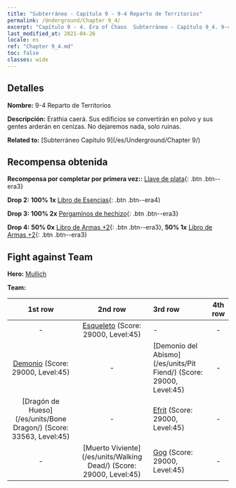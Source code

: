 ```yaml
---
title: "Subterráneo - Capítulo 9 - 9-4 Reparto de Territorios"
permalink: /Underground/Chapter 9_4/
excerpt: "Capítulo 9 - 4. Era of Chaos  Subterráneo - Capítulo 9_4. 9-4 Reparto de Territorios"
last_modified_at: 2021-04-26
locale: es
ref: "Chapter 9_4.md"
toc: false
classes: wide
---
```


## Detalles

 **Nombre:** 9-4 Reparto de Territorios

 **Descripción:** Erathia caerá. Sus edificios se convertirán en polvo y sus gentes arderán en cenizas. No dejaremos nada, solo ruinas.

 **Related to:** [Subterráneo Capítulo 9](/es/Underground/Chapter 9/)

## Recompensa obtenida

 **Recompensa por completar por primera vez::** [Llave de plata](/ItemsES/con_693/){: .btn .btn--era3}

 **Drop 2:** **100% 1x** [Libro de Esencias](/ItemsES/mat_39/){: .btn .btn--era4}

 **Drop 3:** **100% 2x** [Pergaminos de hechizo](/ItemsES/con_694/){: .btn .btn--era3}

 **Drop 4:** **50% 0x** [Libro de Armas +2](/ItemsES/mat_32/){: .btn .btn--era3}, **50% 1x** [Libro de Armas +2](/ItemsES/mat_32/){: .btn .btn--era3}


## Fight against Team
 **Hero:** [Mullich](/es/heroes/Mullich/)

 **Team:**


  | 1st row | 2nd row | 3rd row | 4th row |
  |:----:|:----:|:----|:----:|
  | - | [Esqueleto](/es/units/Skeleton/) (Score: 29000, Level:45)  | - | - |
  | [Demonio](/es/units/Demon/) (Score: 29000, Level:45)  | - | [Demonio del Abismo](/es/units/Pit Fiend/) (Score: 29000, Level:45)  | - |
  | [Dragón de Hueso](/es/units/Bone Dragon/) (Score: 33563, Level:45)  | - | [Efrit](/es/units/Efreeti/) (Score: 29000, Level:45)  | - |
  | - | [Muerto Viviente](/es/units/Walking Dead/) (Score: 29000, Level:45)  | [Gog](/es/units/Gog/) (Score: 29000, Level:45)  | - |


